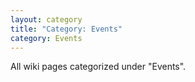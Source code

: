 ```yaml
---
layout: category
title: "Category: Events"
category: Events
---
```

All wiki pages categorized under "Events".